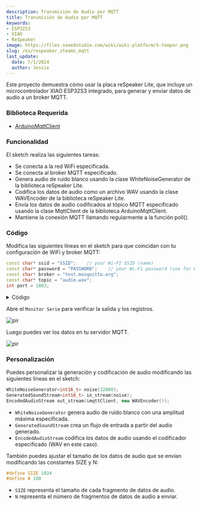 ```yaml
---
description: Transmisión de Audio por MQTT
title: Transmisión de Audio por MQTT
keywords:
- ESP32S3
- XIAO
- ReSpeaker
image: https://files.seeedstudio.com/wiki/wiki-platform/S-tempor.png
slug: /es/respeaker_steams_mqtt
last_update:
  date: 7/1/2024
  author: Jessie
---
```


Este proyecto demuestra cómo usar la placa reSpeaker Lite, que incluye un microcontrolador XIAO ESP32S3 integrado, para generar y enviar datos de audio a un broker MQTT.

### Biblioteca Requerida


* [ArduinoMqttClient](https://www.arduino.cc/reference/en/libraries/arduinomqttclient/)


### Funcionalidad

El sketch realiza las siguientes tareas:

* Se conecta a la red WiFi especificada.
* Se conecta al broker MQTT especificado.
* Genera audio de ruido blanco usando la clase WhiteNoiseGenerator de la biblioteca reSpeaker Lite.
* Codifica los datos de audio como un archivo WAV usando la clase WAVEncoder de la biblioteca reSpeaker Lite.
* Envía los datos de audio codificados al tópico MQTT especificado usando la clase MqttClient de la biblioteca ArduinoMqttClient.
* Mantiene la conexión MQTT llamando regularmente a la función poll().

### Código

Modifica las siguientes líneas en el sketch para que coincidan con tu configuración de WiFi y broker MQTT:

```cpp
const char* ssid = "SSID";    // your Wi-FI SSID (name)
const char* password = "PASSWORD";    // your Wi-Fi password (use for WPA, or use as key for WEP)
const char* broker = "test.mosquitto.org"; 
const char* topic = "audio.wav";
int port = 1883;
```


<details>

<summary>Código</summary>

```cpp
#include "WiFi.h"
#include "ArduinoMqttClient.h"
#include "AudioTools.h"

#define SIZE 1024
#define N 100

// Communication
const char* ssid = "SSID";    // your Wi-FI SSID (name)
const char* password = "PASSWORD";    // your Wi-Fi password (use for WPA, or use as key for WEP)
const char* broker = "test.mosquitto.org"; 
const char* topic = "audio.wav";
int port = 1883;
WiFiClient wifiClient;
MqttClient mqttClient(wifiClient);

// Audio
AudioInfo info(16000, 1, 32);
WhiteNoiseGenerator<int16_t> noise(32000);                        // subclass of SoundGenerator with max amplitude of 32000
GeneratedSoundStream<int16_t> in_stream(noise);                   // Stream generated from noise
EncodedAudioStream out_stream(&mqttClient, new WAVEncoder());     // encode as wav file
StreamCopy copier(out_stream, in_stream, SIZE);                   // copies sound to MQTT client

// Connect to Wifi
void connectWIFI() {
  // attempt to connect to WiFi network:
  Serial.print("Attempting to connect to WPA SSID: ");
  Serial.println(ssid);
  WiFi.begin(ssid, password);

  Serial.print("Connecting to WiFi ..");
  while (WiFi.status() != WL_CONNECTED) {
    Serial.print('.');
    delay(1000);
  }

  Serial.println("You're connected to the network");
  Serial.println();  
}

// Connect to MQTT Server
void connectMQTT() {
  // You can provide a unique client ID, if not set the library uses Arduino-millis()
  // Each client must have a unique client ID
  mqttClient.setId("reSpeaker");

  // You can provide a username and password for authentication
  // mqttClient.setUsernamePassword("username", "password");

  Serial.print("Attempting to connect to the MQTT broker: ");
  Serial.println(broker);

  if (!mqttClient.connect(broker, port)) {
    Serial.print("MQTT connection failed! Error code = ");
    Serial.println(mqttClient.connectError());

    stop();
  }

  Serial.println("You're connected to the MQTT broker!");
  Serial.println();
}  

// Send audio to MQTT Server
void sendMQTT() {
    // make sure that we write wav header
    out_stream.begin(info);

    // send message, the Print interface can be used to set the message contents
    mqttClient.beginMessage(topic, SIZE * N, true);

    // copy audio data to mqtt: 100 * 1024 bytes
    copier.copyN(N);

    mqttClient.endMessage();
}


void setup() {
  // Initialize logger 
  Serial.begin(115200);
  AudioLogger::instance().begin(Serial, AudioLogger::Info);

  // connect
  connectWIFI();
  connectMQTT();

  // setup audio
  noise.begin(info);
  in_stream.begin(info);

  // send Audio
  sendMQTT();
}

void loop() {
  // call poll() regularly to allow the library to send MQTT keep alives which
  // avoids being disconnected by the broker
  mqttClient.poll();
  delay(10000);
}
```
</details>

Abre el `Monitor Serie` para verificar la salida y los registros.

<p style={{textAlign: 'center'}}><img src="https://files.seeedstudio.com/wiki/SenseCAP/respeaker/mqtt-log.png" alt="pir" width={600} height="auto" /></p>


Luego puedes ver los datos en tu servidor MQTT.

<p style={{textAlign: 'center'}}><img src="https://files.seeedstudio.com/wiki/SenseCAP/respeaker/mqtt-data.png" alt="pir" width={800} height="auto" /></p>


### Personalización

Puedes personalizar la generación y codificación de audio modificando las siguientes líneas en el sketch:


```cpp
WhiteNoiseGenerator<int16_t> noise(32000);
GeneratedSoundStream<int16_t> in_stream(noise);
EncodedAudioStream out_stream(&mqttClient, new WAVEncoder());
```

* `WhiteNoiseGenerator` genera audio de ruido blanco con una amplitud máxima especificada.
* `GeneratedSoundStream` crea un flujo de entrada a partir del audio generado.
* `EncodedAudioStream` codifica los datos de audio usando el codificador especificado (WAV en este caso).

También puedes ajustar el tamaño de los datos de audio que se envían modificando las constantes SIZE y N:

```cpp
#define SIZE 1024
#define N 100
```

* `SIZE` representa el tamaño de cada fragmento de datos de audio.
* `N` representa el número de fragmentos de datos de audio a enviar.